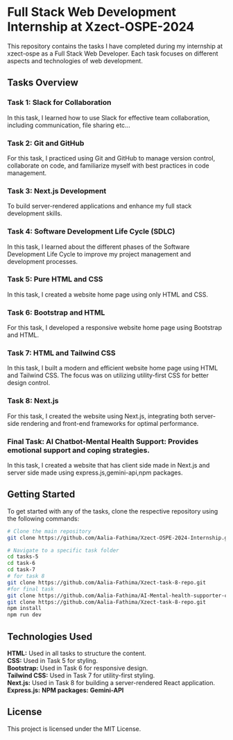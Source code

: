 # Full Stack Web Development Internship at Xzect-OSPE-2024

This repository contains the tasks I have completed during my internship at xzect-ospe as a Full Stack Web Developer. Each task focuses on different aspects and technologies of web development.

## Tasks Overview

### Task 1: Slack for Collaboration
In this task, I learned how to use Slack for effective team collaboration, including communication, file sharing etc...

### Task 2: Git and GitHub
For this task, I practiced using Git and GitHub to manage version control, collaborate on code, and familiarize myself with best practices in code management.

### Task 3: Next.js Development
To build server-rendered applications and enhance my full stack development skills.

### Task 4: Software Development Life Cycle (SDLC)
In this task, I learned about the different phases of the Software Development Life Cycle to improve my project management and development processes.

### Task 5: Pure HTML and CSS
In this task, I created a website home page using only HTML and CSS. 

### Task 6: Bootstrap and HTML
For this task, I developed a responsive website home page using Bootstrap and HTML.

### Task 7: HTML and Tailwind CSS
In this task, I built a modern and efficient website home page using HTML and Tailwind CSS. The focus was on utilizing utility-first CSS for better design control.

### Task 8: Next.js
For this task, I created the website using Next.js, integrating both server-side rendering and front-end frameworks for optimal performance.

### Final Task: AI Chatbot-Mental Health Support: Provides emotional support and coping strategies.
In this task, I created a website that has client side made in Next.js and server side made using express.js,gemini-api,npm packages.

## Getting Started

To get started with any of the tasks, clone the respective repository using the following commands:

```sh
# Clone the main repository
git clone https://github.com/Aalia-Fathima/Xzect-OSPE-2024-Internship.git

# Navigate to a specific task folder
cd tasks-5
cd task-6
cd task-7
# for task 8
git clone https://github.com/Aalia-Fathima/Xzect-task-8-repo.git
#for final task
git clone https://github.com/Aalia-Fathima/AI-Mental-health-supporter-chatbot-nextjs.git
git clone https://github.com/Aalia-Fathima/Xzect-task-8-repo.git
npm install
npm run dev
```
## Technologies Used

**HTML:**  Used in all tasks to structure the content.<br>
**CSS:**  Used in Task 5 for styling.<br>
**Bootstrap:**  Used in Task 6 for responsive design.<br>
**Tailwind CSS:**  Used in Task 7 for utility-first styling.<br>
**Next.js:**  Used in Task 8 for building a server-rendered React application.<br>
**Express.js:** 
**NPM packages:**
**Gemini-API**

## License
This project is licensed under the MIT License.

